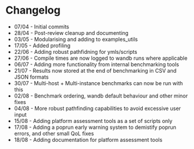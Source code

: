 # Changelog
- 07/04 - Initial commits
- 28/04 - Post-review cleanup and documenting
- 03/05 - Modularising and adding to examples_utils
- 17/05 - Added profiling
- 22/06 - Adding robust pathfidning for ymls/scripts
- 27/06 - Compile times are now logged to wandb runs where applicable
- 06/07 - Adding more functionality from internal benchmarking tools
- 21/07 - Results now stored at the end of benchmarking in CSV and JSON formats
- 30/07 - Multi-host + Multi-instance benchmarks can now be run with this
- 02/08 - Benchmark ordering, wandb default behaviour and other minor fixes
- 04/08 - More robust pathfinding capabilities to avoid excessive user input
- 15/08 - Adding platform assessment tools as a set of scripts only
- 17/08 - Adding a poprun early warning system to demistify poprun errors, and other small QoL fixes
- 18/08 - Adding documentation for platform assessment tools